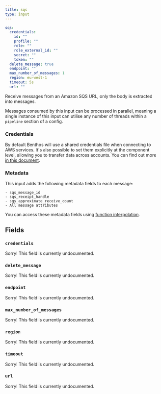 ```yaml
---
title: sqs
type: input
---
```


```yaml
sqs:
  credentials:
    id: ""
    profile: ""
    role: ""
    role_external_id: ""
    secret: ""
    token: ""
  delete_message: true
  endpoint: ""
  max_number_of_messages: 1
  region: eu-west-1
  timeout: 5s
  url: ""
```

Receive messages from an Amazon SQS URL, only the body is extracted into
messages.

Messages consumed by this input can be processed in parallel, meaning a single
instance of this input can utilise any number of threads within a
`pipeline` section of a config.

### Credentials

By default Benthos will use a shared credentials file when connecting to AWS
services. It's also possible to set them explicitly at the component level,
allowing you to transfer data across accounts. You can find out more
[in this document](../aws.md).

### Metadata

This input adds the following metadata fields to each message:

```text
- sqs_message_id
- sqs_receipt_handle
- sqs_approximate_receive_count
- All message attributes
```

You can access these metadata fields using
[function interpolation](../config_interpolation.md#metadata).

## Fields

### `credentials`

Sorry! This field is currently undocumented.

### `delete_message`

Sorry! This field is currently undocumented.

### `endpoint`

Sorry! This field is currently undocumented.

### `max_number_of_messages`

Sorry! This field is currently undocumented.

### `region`

Sorry! This field is currently undocumented.

### `timeout`

Sorry! This field is currently undocumented.

### `url`

Sorry! This field is currently undocumented.


